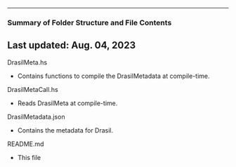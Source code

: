 --------------------------------------------------
### Summary of Folder Structure and File Contents
Last updated: Aug. 04, 2023
--------------------------------------------------

DrasilMeta.hs
  - Contains functions to compile the DrasilMetadata at compile-time.

DrasilMetaCall.hs
  - Reads DrasilMeta at compile-time.

DrasilMetadata.json
  - Contains the metadata for Drasil.

README.md
  - This file